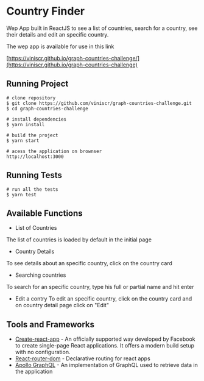 # Country Finder
Wep App built in ReactJS to see a list of countries, search for a country, see their details and edit an specific country. 

The wep app is available for use in this link 

[https://viniscr.github.io/graph-countries-challenge/](https://viniscr.github.io/graph-countries-challenge) 

## Running Project
```
# clone repository
$ git clone https://github.com/viniscr/graph-countries-challenge.git
$ cd graph-countries-challenge

# install dependencies
$ yarn install

# build the project 
$ yarn start

# acess the application on brownser
http://localhost:3000

```

## Running Tests
```
# run all the tests
$ yarn test
```

## Available Functions
- List of Countries

The list of countries is loaded by default in the initial page

- Country Details

To see details about an specific country, click on the country card

- Searching countries

To search for an specific country, type his full or partial name and hit enter

- Edit a contry
To edit an specific country, click on the country card and on country detail page click on "Edit"

## Tools and Frameworks
- [Create-react-app](https://github.com/facebook/create-react-app) - An officially supported way developed by Facebook to create single-page React applications. It offers a modern build setup with no configuration.
- [React-router-dom](https://reactrouter.com/web/guides/quick-start) - Declarative routing for react apps
- [Apollo GraphQL](https://www.apollographql.com/) - An implementation of GraphQL used to retrieve data in the application
